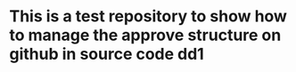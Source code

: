 # This is a test repository to show how to manage the approve structure on github in source code dd1
